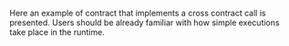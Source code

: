 Here an example of contract that implements a cross contract call is presented. Users should be already familiar with how simple executions take place in the runtime.